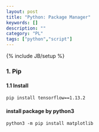 ```yaml
---
layout: post
title: "Python: Package Manager"
keywords: []
description: ""
category: "PL"
tags: ["python","script"]
---
```

{% include JB/setup %}


### 1. Pip

#### 1.1 Install

```
pip install tensorflow==1.13.2
```

#### install package by python3

```shell
python3 -m pip install matplotlib
```




